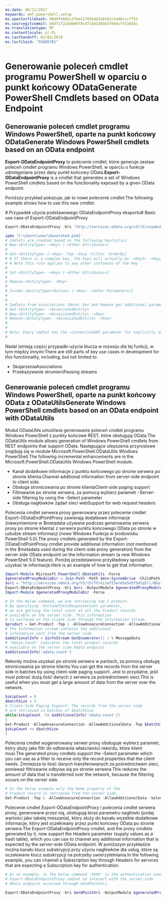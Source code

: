 ```yaml
---
ms.date: 06/12/2017
keywords: wmf,powershell,setup
ms.openlocfilehash: 9849feb01cd7be41703bdd1e8cb2c5a86cccff52
ms.sourcegitcommit: b6871f21bd666f9cd71dd336bb3f844cf472b56c
ms.translationtype: MT
ms.contentlocale: pl-PL
ms.lasthandoff: 02/03/2019
ms.locfileid: "55685781"
---
```

# <a name="generate-powershell-cmdlets-based-on-odata-endpoint"></a><span data-ttu-id="88c19-102">Generowanie poleceń cmdlet programu PowerShell w oparciu o punkt końcowy OData</span><span class="sxs-lookup"><span data-stu-id="88c19-102">Generate PowerShell Cmdlets based on OData Endpoint</span></span>
<a name="generate-windows-powershell-cmdlets-based-on-an-odata-endpoint"></a><span data-ttu-id="88c19-103">Generowanie poleceń cmdlet programu Windows PowerShell, oparte na punkt końcowy OData</span><span class="sxs-lookup"><span data-stu-id="88c19-103">Generate Windows PowerShell cmdlets based on an OData endpoint</span></span>
--------------------------------------------------------------

<span data-ttu-id="88c19-104">**Export-ODataEndpointProxy** to polecenie cmdlet, które generuje zestaw poleceń cmdlet programu Windows PowerShell, w oparciu o funkcje udostępniane przez dany punkt końcowy OData.</span><span class="sxs-lookup"><span data-stu-id="88c19-104">**Export-ODataEndpointProxy** is a cmdlet that generates a set of Windows PowerShell cmdlets based on the functionality exposed by a given OData endpoint.</span></span>

<span data-ttu-id="88c19-105">Poniższy przykład pokazuje, jak to nowe polecenie cmdlet:</span><span class="sxs-lookup"><span data-stu-id="88c19-105">The following example shows how to use this new cmdlet:</span></span>

<span data-ttu-id="88c19-106">\# Przypadek użycia podstawowego ODataEndpointProxy eksportu</span><span class="sxs-lookup"><span data-stu-id="88c19-106">\# Basic use case of Export-ODataEndpointProxy</span></span>

```powershell
Export-ODataEndpointProxy -Uri 'http://services.odata.org/v3/(S(snyobsk1hhutkb2yulwldgf1))/odata/odata.svc' -OutputModule C:\Users\user\Generated.psd1

ipmo 'C:\Users\user\Generated.psd1'
# Cmdlets are created based on the following heuristics
# New-<EntityType> -<Key> [-<Other Attributes>]
#
# Get-<EntityType> [-<Key> -Top –Skip –Filter -OrderBy]
# # If there is a complex key, the keys will actually be -<Key1> -<Key2>…
# # Note this rule applies to any other instances of the key
#
# Set-<EntityType> -<Key> [-<Other Attributes>]
#
# Remove-<EntityType> -<Key>
#
# Invoke-<EntityType><Action> [-<Key> -<Other Parameters>]
#
#
# Cmdlets from associations (Note: Get and Remove get additional parameter sets)
# Get-<EntityType> -<AssociatedEntity>
# New-<EntityType> -<AssociatedEntity> -<Key>
# Remove-<EntityType> -<AssociatedEntity> -<Key>
#
#
# Note: Every cmdlet has the –ConnectionURI parameter for explicitly setting the URI of the endpoint. This normally uses the same address that you gave the Export-ODataEndpointProxy cmdlet, but can be overridden in this fashion for the sake of similar endpoints.
#
```

<span data-ttu-id="88c19-107">Nadal istnieją części przypadki użycia klucza w rozwoju dla tej funkcji, w tym między innymi:</span><span class="sxs-lookup"><span data-stu-id="88c19-107">There are still parts of key use cases in development for this functionality, including, but not limited to:</span></span>
-   <span data-ttu-id="88c19-108">Skojarzenia</span><span class="sxs-lookup"><span data-stu-id="88c19-108">Associations</span></span>
-   <span data-ttu-id="88c19-109">Przekazywanie strumieni</span><span class="sxs-lookup"><span data-stu-id="88c19-109">Passing streams</span></span>

<a name="generate-windows-powershell-cmdlets-based-on-an-odata-endpoint-with-odatautils"></a><span data-ttu-id="88c19-110">Generowanie poleceń cmdlet programu Windows PowerShell, oparte na punkt końcowy OData z ODataUtils</span><span class="sxs-lookup"><span data-stu-id="88c19-110">Generate Windows PowerShell cmdlets based on an OData endpoint with ODataUtils</span></span>
------------------------------------------------------------------------------
<span data-ttu-id="88c19-111">Moduł ODataUtils umożliwia generowanie poleceń cmdlet programu Windows PowerShell z punkty końcowe REST, które obsługują OData.</span><span class="sxs-lookup"><span data-stu-id="88c19-111">The ODataUtils module allows generation of Windows PowerShell cmdlets from REST endpoints that support OData.</span></span> <span data-ttu-id="88c19-112">Następujące ulepszenia przyrostowe znajdują się w module Microsoft.PowerShell.ODataUtils Windows PowerShell.</span><span class="sxs-lookup"><span data-stu-id="88c19-112">The following incremental enhancements are in the Microsoft.PowerShell.ODataUtils Windows PowerShell module.</span></span>
-   <span data-ttu-id="88c19-113">Kanał dodatkowe informacje z punktu końcowego po stronie serwera po stronie klienta.</span><span class="sxs-lookup"><span data-stu-id="88c19-113">Channel additional information from server-side endpoint to client side.</span></span>
-   <span data-ttu-id="88c19-114">Obsługa stronicowania po stronie klienta</span><span class="sxs-lookup"><span data-stu-id="88c19-114">Client-side paging support</span></span>
-   <span data-ttu-id="88c19-115">Filtrowanie po stronie serwera, za pomocą wybierz parametr -</span><span class="sxs-lookup"><span data-stu-id="88c19-115">Server-side filtering by using the -Select parameter</span></span>
-   <span data-ttu-id="88c19-116">Obsługa nagłówków żądań sieci web</span><span class="sxs-lookup"><span data-stu-id="88c19-116">Support for web request headers</span></span>

<span data-ttu-id="88c19-117">Polecenia cmdlet serwera proxy generowany przez polecenie cmdlet Export-ODataEndPointProxy zawierają dodatkowe informacje (niewymienione w $metadata używane podczas generowania serwera proxy po stronie klienta) z serwera punktu końcowego OData po stronie w usłudze stream informacji (nowe Windows Funkcja w środowisku PowerShell 5.0).</span><span class="sxs-lookup"><span data-stu-id="88c19-117">The proxy cmdlets generated by the Export-ODataEndPointProxy cmdlet provide additional information (not mentioned in the $metadata used during the client-side proxy generation) from the server side OData endpoint on the Information stream (a new Windows PowerShell 5.0 feature).</span></span> <span data-ttu-id="88c19-118">Poniżej przedstawiono przykładowy sposób uzyskać te informacje.</span><span class="sxs-lookup"><span data-stu-id="88c19-118">Here is an example of how to get that information.</span></span>
```powershell
Import-Module Microsoft.PowerShell.ODataUtils -Force
$generatedProxyModuleDir = Join-Path -Path $env:SystemDrive -ChildPath 'ODataDemoProxy'
$uri = "http://services.odata.org/V3/(S(fhleiief23wrm5a5nhf542q5))/OData/OData.svc/"
Export-ODataEndpointProxy -Uri $uri -OutputModule $generatedProxyModuleDir -Force -AllowUnSecureConnection -Verbose -AllowClobber
Import-Module $generatedProxyModuleDir -Force

# In the below command, we are retrieving top 1 product.
# By specifying -IncludeTotalResponseCount parameter,
# we are getting the total count of all the Product records
# available on the server side. This information
# is surfaced on the client side through the Information stream.
$product = Get-Product -Top 1 -AllowUnsecureConnection -AllowAdditionalData -IncludeTotalResponseCount -InformationVariable infoStream
# The Information stream contains the additional
# information sent from the server side.
$additionalInfo = $infoStream.GetEnumerator() | % MessageData
# 'Odata.Count' indicates the total product records
# available on the server side Odata endpoint.
$additionalInfo['odata.count']
```

<span data-ttu-id="88c19-119">Rekordy można uzyskać po stronie serwera w partiach, za pomocą obsługę stronicowania po stronie klienta.</span><span class="sxs-lookup"><span data-stu-id="88c19-119">You can get the records from the server side in batches by using client-side paging support.</span></span> <span data-ttu-id="88c19-120">Jest to przydatne, jeśli musi pobrać dużą ilość danych z serwera za pośrednictwem sieci.</span><span class="sxs-lookup"><span data-stu-id="88c19-120">This is useful when you must get a large amount of data from the server over the network.</span></span>
```powershell
$skipCount = 0
$batchSize = 3
# Client-Side Paging Support: The records from the server side
# are retrieved in batches of $batchSize
while($skipCount -le $additionalInfo['odata.count'])
{
Get-Product -AllowUnsecureConnection -AllowAdditionalData -Top $batchSize -Skip $skipCount
$skipCount += $batchSize
}
```

<span data-ttu-id="88c19-121">Polecenia cmdlet wygenerowany serwer proxy obsługuje wybierz parametr, który służy jako filtr do odbierania właściwości rekordu, które klient musi.</span><span class="sxs-lookup"><span data-stu-id="88c19-121">The generated proxy cmdlets support the –Select parameter which you can use as a filter to receive only the record properties that the client needs.</span></span> <span data-ttu-id="88c19-122">Zmniejsza to ilość danych transferowanych za pośrednictwem sieci, ponieważ filtrowanie odbywa się po stronie serwera.</span><span class="sxs-lookup"><span data-stu-id="88c19-122">This reduces the amount of data that is transferred over the network, because the filtering occurs on the server side.</span></span>
```powershell
# In the below example only the Name property of the
# Product record is retrieved from the server side.
Get-Product -Top 2 -AllowUnsecureConnection -AllowAdditionalData -Select Name
```

<span data-ttu-id="88c19-123">Polecenie cmdlet Export-ODataEndpointProxy i polecenia cmdlet serwera proxy, generowane przez nią, obsługują teraz parametru nagłówki (podaj wartości jako tabelę mieszania), który służy do kanału wszelkie dodatkowe informacje, który jest oczekiwany przez punkt końcowy OData po stronie serwera.</span><span class="sxs-lookup"><span data-stu-id="88c19-123">The Export-ODataEndpointProxy cmdlet, and the proxy cmdlets generated by it, now support the Headers parameter (supply values as a hash table), which you can use to channel any additional information that is expected by the server-side OData endpoint.</span></span> <span data-ttu-id="88c19-124">W poniższym przykładzie można kanału klucz subskrypcji przy użyciu nagłówków dla usług, które są oczekiwane klucz subskrypcji na potrzeby uwierzytelniania.</span><span class="sxs-lookup"><span data-stu-id="88c19-124">In the following example, you can channel a Subscription key through Headers for services that are expecting a Subscription key for authentication.</span></span>
```powershell
# As an example, in the below command 'XXXX' is the authentication used by the
# Export-ODataEndpointProxy cmdlet to interact with the server-side
# OData endpoint accessed through $endPointUri.

Export-ODataEndpointProxy -Uri $endPointUri -OutputModule $generatedProxyModuleDir -Force -AllowUnSecureConnection -Verbose -Headers @{'subscription-key'='XXXX'}
```
